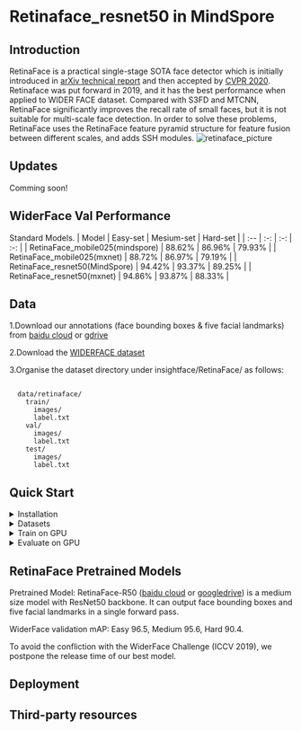 # Retinaface_resnet50 in MindSpore


## Introduction
RetinaFace is a practical single-stage SOTA face detector which is initially introduced in [arXiv technical report](https://arxiv.org/abs/1905.00641v2) and then accepted by [CVPR 2020](https://openaccess.thecvf.com/content_CVPR_2020/html/Deng_RetinaFace_Single-Shot_Multi-Level_Face_Localisation_in_the_Wild_CVPR_2020_paper.html). Retinaface was put forward in 2019, and it has the best performance when applied to WIDER FACE dataset. Compared with S3FD and MTCNN, RetinaFace significantly improves the recall rate of small faces, but it is not suitable for multi-scale face detection. In order to solve these problems, RetinaFace uses the RetinaFace feature pyramid structure for feature fusion between different scales, and adds SSH modules.
![retinaface_picture](https://camo.githubusercontent.com/a3fa0edd910b60f94085b14fa1a171bfa30bfea7b9591ca7a380565e4e581b80/68747470733a2f2f696e7369676874666163652e61692f6173736574732f696d672f6769746875622f31313531334430352e6a7067)


## Updates
Comming soon!


## WiderFace Val Performance
Standard Models.
| Model | Easy-set | Mesium-set | Hard-set |
| :-- | :-: | :-: | :-: |
| RetinaFace_mobile025(mindspore) | 88.62% | 86.96% | 79.93% |
| RetinaFace_mobile025(mxnet) | 88.72% | 86.97% | 79.19% |
| RetinaFace_resnet50(MindSpore) | 94.42% | 93.37% | 89.25% |
| RetinaFace_resnet50(mxnet) | 94.86% | 93.87% | 88.33% |


## Data
1.Download our annotations (face bounding boxes & five facial landmarks) from [baidu cloud](https://pan.baidu.com/s/1Laby0EctfuJGgGMgRRgykA) or [gdrive](https://drive.google.com/file/d/1BbXxIiY-F74SumCNG6iwmJJ5K3heoemT/view)

2.Download the [WIDERFACE dataset](http://shuoyang1213.me/WIDERFACE/)

3.Organise the dataset directory under insightface/RetinaFace/ as follows:
```

  data/retinaface/
    train/
      images/
      label.txt
    val/
      images/
      label.txt
    test/
      images/
      label.txt

```


## Quick Start
<details>
    <summary>Installation</summary>
    [Install MindSpore](https://www.mindspore.cn/install)
</details>

<details>
    <summary>Datasets</summary>
    You can download datasets from [here](http://shuoyang1213.me/WIDERFACE/)
</details>

<details>
    <summary>Train on GPU</summary>
    ```
    export CUDA_VISIBLE_DEVICES=0
    python train.py > train.log 2>&1 &
    ```
</details>

<details>
    <summary>Evaluate on GPU</summary>
    ```
    export CUDA_VISIBLE_DEVICES=0
    python eval.py > eval.log 2>&1 &  
    ```
</details>


## RetinaFace Pretrained Models
Pretrained Model: RetinaFace-R50 ([baidu cloud](link) or [googledrive](link)) is a medium size model with ResNet50 backbone. It can output face bounding boxes and five facial landmarks in a single forward pass.

WiderFace validation mAP: Easy 96.5, Medium 95.6, Hard 90.4.

To avoid the confliction with the WiderFace Challenge (ICCV 2019), we postpone the release time of our best model.


## Deployment


## Third-party resources

